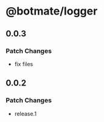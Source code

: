 # @botmate/logger

## 0.0.3

### Patch Changes

- fix files

## 0.0.2

### Patch Changes

- release.1
